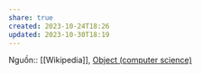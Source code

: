 ```yaml
---
share: true
created: 2023-10-24T18:26
updated: 2023-10-30T18:19
---
```

Nguồn:: [[Wikipedia]], [Object (computer science)](https://en.wikipedia.org/wiki/Object_(computer_science))
